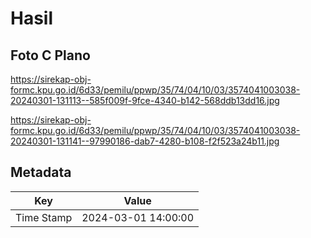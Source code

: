 # Hasil

## Foto C Plano

https://sirekap-obj-formc.kpu.go.id/6d33/pemilu/ppwp/35/74/04/10/03/3574041003038-20240301-131113--585f009f-9fce-4340-b142-568ddb13dd16.jpg

https://sirekap-obj-formc.kpu.go.id/6d33/pemilu/ppwp/35/74/04/10/03/3574041003038-20240301-131141--97990186-dab7-4280-b108-f2f523a24b11.jpg


## Metadata

| Key        | Value               |
| ---------- | ------------------- |
| Time Stamp | 2024-03-01 14:00:00 |



